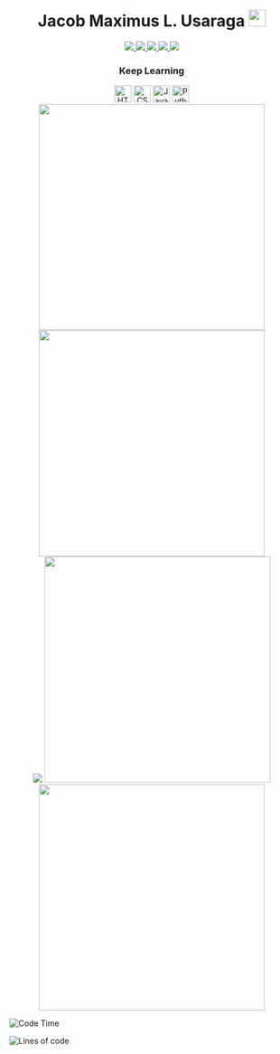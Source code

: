 <!--<div align="center">
  <a href = "https://github.com/sindresorhus" target = "_blank"><img src="example.svg" alt="css-in-readme"></a>
</div>-->

<!--![Backend](https://user-images.githubusercontent.com/90799133/178169130-c190e029-07fd-4df0-8470-5f98583ca105.png)-->
<h1 align="center">
  Jacob Maximus L. Usaraga
  <img src = "https://github-readme-codewars-stats.herokuapp.com/api/?username=miniloda&badge&alias_only&colormode=dark_mode" height = "30"/>
  </h1> 
  <div align="center">
  <a href = "https://www.facebook.com/profile.php?id=100072172583649" target = "_blank"> <img src = "https://img.shields.io/badge/Facebook-1877F2?style=for-the-badge&logo=facebook&logoColor=white"/> </a>
 <a  href = "https://twitter.com/makisekarissa"> <img src ="https://img.shields.io/badge/Twitter-1DA1F2?style=for-the-badge&logo=twitter&logoColor=white" /> </a>
  <a href = "https://www.linkedin.com/in/jacob-maximus-usaraga-00565b220/"><img src = "https://img.shields.io/badge/LinkedIn-0077B5?style=for-the-badge&logo=linkedin&logoColor=white"  /> </a>
  <a href = "mailto: jlusaraga@up.edu.ph"><img src = "https://img.shields.io/badge/Gmail-D14836?style=for-the-badge&logo=gmail&logoColor=white" /> </a>
   <a href = "https://www.codewars.com/users/miniloda"><img src = "https://img.shields.io/badge/Codewars-B1361E?style=for-the-badge&logo=Codewars&logoColor=white"/> </a>
   
  </div>
  


 <h3 align = "center">
  Keep Learning
  </h3>
  <div align="center">
   <img src="https://cdn.jsdelivr.net/gh/devicons/devicon/icons/html5/html5-original.svg"  width = "30" height = "30" title = "HTML"/>
   <img src="https://cdn.jsdelivr.net/gh/devicons/devicon/icons/css3/css3-original.svg"  width = "30" height = "30" title = "CSS"/>
   <img src = "https://cdn.jsdelivr.net/gh/devicons/devicon/icons/javascript/javascript-original.svg" width = "30" height = "30" title = "JavaScript"/>
   <!--
  <img src="https://cdn.jsdelivr.net/gh/devicons/devicon/icons/mongodb/mongodb-original.svg"  width = "30" height = "30" title = "MongoDB"/>
  <img src="https://d2eip9sf3oo6c2.cloudfront.net/tags/images/000/000/359/full/expressjslogo.png" width = "30" height = "30" title = "Express JS"/>
  <img src="https://cdn.jsdelivr.net/gh/devicons/devicon/icons/react/react-original.svg" width = "30" height = "30" title = "React"/>
  <img src = "https://cdn.jsdelivr.net/gh/devicons/devicon/icons/nodejs/nodejs-original-wordmark.svg" width = "30" height = "30" title = "Node JS"/>
  -->
  <img src = "https://cdn.jsdelivr.net/gh/devicons/devicon/icons/python/python-original.svg" width = "30" height = "30" title = "Python"/>
  <!--
  <img src = "https://cdn.jsdelivr.net/gh/devicons/devicon/icons/django/django-plain.svg" width = "30" height = "30" title = "Django"/>
  <img src = "https://cdn.jsdelivr.net/gh/devicons/devicon/icons/postgresql/postgresql-original.svg" width = "30" height = "30" title = "PostgreSQL"/>
  <img src="https://cdn.jsdelivr.net/gh/devicons/devicon/icons/graphql/graphql-plain.svg" width = "30" height = "30" title = "GraphQL"/>
  <img src="https://cdn.jsdelivr.net/gh/devicons/devicon/icons/neo4j/neo4j-original.svg"  width = "30" height = "30" title = "Neo4j"/>
 
  <img src="https://cdn.jsdelivr.net/gh/devicons/devicon/icons/nginx/nginx-original.svg"  width = "30" height = "30" title = "Nginx"/>
  <img src="https://cdn.jsdelivr.net/gh/devicons/devicon/icons/vscode/vscode-original.svg"  width = "30" height = "30" title = "VS Code"/>
  <img src="https://cdn.jsdelivr.net/gh/devicons/devicon/icons/amazonwebservices/amazonwebservices-original.svg"  width = "30" height = "30" title = "AWS"/>
  <img src = "https://visualpharm.com/assets/720/Github-595b40b65ba036ed117d442f.svg"  width = "30" height = "30" title = "Github"/>
  <img src="https://cdn.jsdelivr.net/gh/devicons/devicon/icons/circleci/circleci-plain.svg" width = "30" height = "30" title = "Circle CI"/>
  <img src="https://cdn.jsdelivr.net/gh/devicons/devicon/icons/linux/linux-original.svg"  width = "30" height = "30" title = "Linux"/>
  <img src="https://cdn.jsdelivr.net/gh/devicons/devicon/icons/docker/docker-original.svg"  width = "30" height = "30" title = "Docker"/>
 -->
  
  </div>
<div align = "center">
<a href="https://github.com/anuraghazra/github-readme-stats">
<img src="https://github-readme-stats.vercel.app/api?username=miniloda&show_icons=true&theme=tokyonight" width = "400"/>
</a>

<a href="https://github.com/anuraghazra/github-readme-stats">
<img src = "http://github-readme-streak-stats.herokuapp.com?user=miniloda&theme=dracula&hide_border=true" width = "400"/>
</a>
</div>

<div align = "center">

<img src="https://github-profile-trophy.vercel.app/?username=miniloda&theme=tokyonight" href = "https://github.com/anuraghazra/github-profile-trophy"/>
<img src ="https://github-readme-stats.vercel.app/api/wakatime?username=miniloda&theme=tokyonight&langs_count=5" width = "400">

<img src = "https://github-readme-stats.vercel.app/api/top-langs/?username=miniloda&exclude_repo=datacampnotebook,Data-Science-Capstone&theme=tokyonight&layout=compact" width = "400"/>

</div>
<!--<img src="https://wakatime.com/share/@miniloda/1042aecf-8b37-4641-ae61-4f3d51ca7fab.svg" "/>-->


<!--START_SECTION:waka-->
![Code Time](http://img.shields.io/badge/Code%20Time-33%20hrs%2055%20mins-blue)

![Lines of code](https://img.shields.io/badge/From%20Hello%20World%20I%27ve%20Written-108%20Thousand%20lines%20of%20code-blue)


<!--END_SECTION:waka-->
